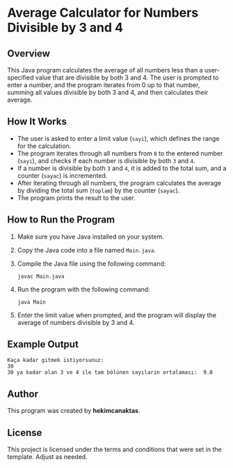 # Average Calculator for Numbers Divisible by 3 and 4

## Overview

This Java program calculates the average of all numbers less than a user-specified value that are divisible by both 3 and 4. The user is prompted to enter a number, and the program iterates from 0 up to that number, summing all values divisible by both 3 and 4, and then calculates their average.

## How It Works

- The user is asked to enter a limit value (`sayi`), which defines the range for the calculation.
- The program iterates through all numbers from `0` to the entered number (`sayi`), and checks if each number is divisible by both `3` and `4`.
- If a number is divisible by both `3` and `4`, it is added to the total sum, and a counter (`sayac`) is incremented.
- After iterating through all numbers, the program calculates the average by dividing the total sum (`toplam`) by the counter (`sayac`).
- The program prints the result to the user.

## How to Run the Program

1. Make sure you have Java installed on your system.
2. Copy the Java code into a file named `Main.java`.
3. Compile the Java file using the following command:

   ```
   javac Main.java
   ```

4. Run the program with the following command:

   ```
   java Main
   ```

5. Enter the limit value when prompted, and the program will display the average of numbers divisible by 3 and 4.

## Example Output

```
Kaça kadar gitmek istiyorsunuz:
30
30 ya kadar olan 3 ve 4 ile tam bölünen sayıların ortalaması:  9.0
```

## Author

This program was created by **hekimcanaktas**.

## License

This project is licensed under the terms and conditions that were set in the template. Adjust as needed.

